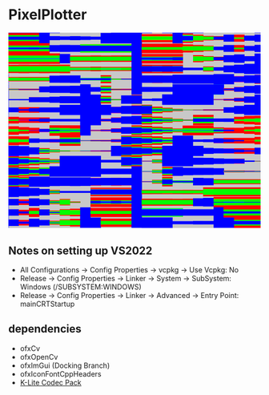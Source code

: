 # PixelPlotter

![Screenshot of emptyExample](preview.png)

## Notes on setting up VS2022

  - All Configurations -> Config Properties -> vcpkg -> Use Vcpkg: No
  - Release -> Config Properties -> Linker -> System -> SubSystem: Windows (/SUBSYSTEM:WINDOWS)
  - Release -> Config Properties -> Linker -> Advanced -> Entry Point: mainCRTStartup

## dependencies

- ofxCv
- ofxOpenCv
- ofxImGui (Docking Branch)
- ofxIconFontCppHeaders
- [K-Lite Codec Pack](https://files3.codecguide.com/K-Lite_Codec_Pack_1750_Basic.exe)
